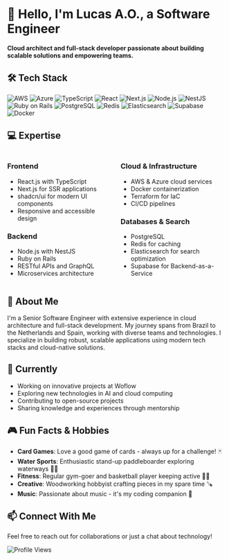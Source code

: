 # 👋 Hello, I'm Lucas A.O., a Software Engineer

**Cloud architect and full-stack developer passionate about building scalable solutions and empowering teams.**

## 🛠️ Tech Stack
![AWS](https://img.shields.io/badge/AWS-232F3E?style=for-the-badge&logo=amazon-aws&logoColor=white)
![Azure](https://img.shields.io/badge/Azure-0078D4?style=for-the-badge&logo=microsoftazure&logoColor=white)
![TypeScript](https://img.shields.io/badge/TypeScript-007ACC?style=for-the-badge&logo=typescript&logoColor=white)
![React](https://img.shields.io/badge/React-20232A?style=for-the-badge&logo=react&logoColor=61DAFB)
![Next.js](https://img.shields.io/badge/Next.js-000000?style=for-the-badge&logo=nextdotjs&logoColor=white)
![Node.js](https://img.shields.io/badge/Node.js-43853D?style=for-the-badge&logo=node.js&logoColor=white)
![NestJS](https://img.shields.io/badge/NestJS-E0234E?style=for-the-badge&logo=nestjs&logoColor=white)
![Ruby on Rails](https://img.shields.io/badge/Ruby_on_Rails-CC0000?style=for-the-badge&logo=ruby-on-rails&logoColor=white)
![PostgreSQL](https://img.shields.io/badge/PostgreSQL-316192?style=for-the-badge&logo=postgresql&logoColor=white)
![Redis](https://img.shields.io/badge/Redis-DC382D?style=for-the-badge&logo=redis&logoColor=white)
![Elasticsearch](https://img.shields.io/badge/Elasticsearch-005571?style=for-the-badge&logo=elasticsearch&logoColor=white)
![Supabase](https://img.shields.io/badge/Supabase-3ECF8E?style=for-the-badge&logo=supabase&logoColor=white)
![Docker](https://img.shields.io/badge/Docker-2496ED?style=for-the-badge&logo=docker&logoColor=white)

## 💻 Expertise

<div style="display: flex; gap: 20px;">
<div style="flex: 1;">

### Frontend
- React.js with TypeScript
- Next.js for SSR applications
- shadcn/ui for modern UI components
- Responsive and accessible design

### Backend
- Node.js with NestJS
- Ruby on Rails
- RESTful APIs and GraphQL
- Microservices architecture

</div>
<div style="flex: 1;">

### Cloud & Infrastructure
- AWS & Azure cloud services
- Docker containerization
- Terraform for IaC
- CI/CD pipelines

### Databases & Search
- PostgreSQL
- Redis for caching
- Elasticsearch for search optimization
- Supabase for Backend-as-a-Service

</div>
</div>

## 🚀 About Me
I'm a Senior Software Engineer with extensive experience in cloud architecture and full-stack development. My journey spans from Brazil to the Netherlands and Spain, working with diverse teams and technologies. I specialize in building robust, scalable applications using modern tech stacks and cloud-native solutions.

## 🌱 Currently
- Working on innovative projects at Woflow
- Exploring new technologies in AI and cloud computing
- Contributing to open-source projects
- Sharing knowledge and experiences through mentorship

## 🎮 Fun Facts & Hobbies
- **Card Games**: Love a good game of cards - always up for a challenge! 🃏
- **Water Sports**: Enthusiastic stand-up paddleboarder exploring waterways 🏄‍♂️
- **Fitness**: Regular gym-goer and basketball player keeping active 🏀💪
- **Creative**: Woodworking hobbyist crafting pieces in my spare time 🪚
- **Music**: Passionate about music - it's my coding companion 🎵

## 📫 Connect With Me
Feel free to reach out for collaborations or just a chat about technology!

![Profile Views](https://komarev.com/ghpvc/?username=lao&color=brightgreen)
